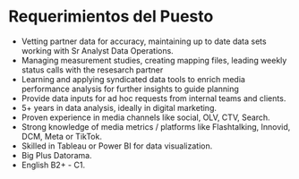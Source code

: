 # Requerimientos del Puesto

- Vetting partner data for accuracy, maintaining up to date data sets working with Sr Analyst Data Operations.
- Managing measurement studies, creating mapping files, leading weekly status calls with the resesarch partner
- Learning and applying syndicated data tools to enrich media performance analysis for further insights to guide planning
- Provide data inputs for ad hoc requests from internal teams and clients.
- 5+ years in data analysis, ideally in digital marketing.
- Proven experience in media channels like social, OLV, CTV, Search.
- Strong knowledge of media metrics / platforms like Flashtalking, Innovid, DCM, Meta or TikTok.
- Skilled in Tableau or Power BI for data visualization.
- Big Plus Datorama.
- English B2+ - C1.
